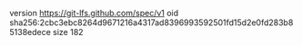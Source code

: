 version https://git-lfs.github.com/spec/v1
oid sha256:2cbc3ebc8264d9671216a4317ad8396993592501fd15d2e0fd283b85138edece
size 182
